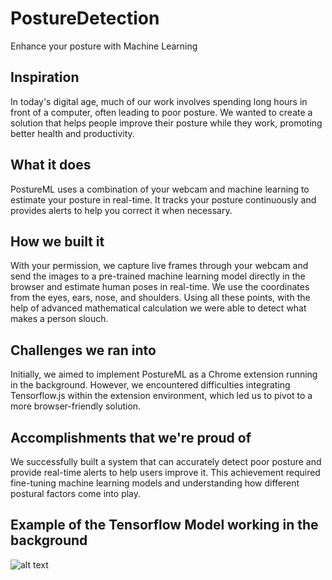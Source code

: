 # PostureDetection
Enhance your posture with Machine Learning 


Inspiration
---------------
In today's digital age, much of our work involves spending long hours in front of a computer, often leading to poor posture. We wanted to create a solution that helps people improve their posture while they work, promoting better health and productivity.

What it does
---------------
PostureML uses a combination of your webcam and machine learning to estimate your posture in real-time. It tracks your posture continuously and provides alerts to help you correct it when necessary.

How we built it
---------------
With your permission, we capture live frames through your webcam and send the images to a pre-trained machine learning model directly in the browser and estimate human poses in real-time. We use the coordinates from the eyes, ears, nose, and shoulders. Using all these points, with the help of advanced mathematical calculation we were able to detect what makes a person slouch.

Challenges we ran into
---------------
Initially, we aimed to implement PostureML as a Chrome extension running in the background. However, we encountered difficulties integrating Tensorflow.js within the extension environment, which led us to pivot to a more browser-friendly solution.

Accomplishments that we're proud of
---------------
We successfully built a system that can accurately detect poor posture and provide real-time alerts to help users improve it. This achievement required fine-tuning machine learning models and understanding how different postural factors come into play.


Example of the Tensorflow Model working in the background
---------------
![alt text](https://raw.githubusercontent.com/jasur-2902/SafPostureDetection/refs/heads/master/media/model_view.png)
